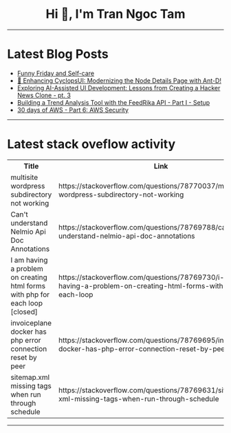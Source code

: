 <h1 align="center">Hi 👋, I'm Tran Ngoc Tam</h1>

---

# Latest Blog Posts 
<!-- BLOG-POST-LIST:START -->
- [Funny Friday and Self-care](https://dev.to/pachicodes/funny-friday-and-self-care-560m)
- [🎡 Enhancing CyclopsUI: Modernizing the Node Details Page with Ant-D!](https://dev.to/arnavk-09/enhancing-cyclops-modernizing-the-node-details-page-with-ant-d-pca)
- [Exploring AI-Assisted UI Development: Lessons from Creating a Hacker News Clone - pt. 3](https://dev.to/spencertower/exploring-ai-assisted-ui-development-lessons-from-creating-a-hacker-news-clone-pt-3-1l9d)
- [Building a Trend Analysis Tool with the FeedRika API - Part I - Setup](https://dev.to/ayush_saran/building-a-trend-analysis-tool-with-the-feedrika-api-part-i-setup-50dp)
- [30 days of AWS - Part 6: AWS Security](https://dev.to/achenchi/30-days-of-aws-part-6-aws-security-13pe)
<!-- BLOG-POST-LIST:END -->

---

# Latest stack oveflow activity
<table>
  <tr><th>Title</th><th>Link</th></tr>
  <!-- STACKOVERFLOW:START --><tr><td>multisite wordpress subdirectory not working</td><td>https://stackoverflow.com/questions/78770037/multisite-wordpress-subdirectory-not-working</td></tr><tr><td>Can&#39;t understand Nelmio Api Doc Annotations</td><td>https://stackoverflow.com/questions/78769788/cant-understand-nelmio-api-doc-annotations</td></tr><tr><td>I am having a problem on creating html forms with php for each loop [closed]</td><td>https://stackoverflow.com/questions/78769730/i-am-having-a-problem-on-creating-html-forms-with-php-for-each-loop</td></tr><tr><td>invoiceplane docker has php error connection reset by peer</td><td>https://stackoverflow.com/questions/78769695/invoiceplane-docker-has-php-error-connection-reset-by-peer</td></tr><tr><td>sitemap.xml missing tags when run through schedule</td><td>https://stackoverflow.com/questions/78769631/sitemap-xml-missing-tags-when-run-through-schedule</td></tr><!-- STACKOVERFLOW:END -->
</table>

---


